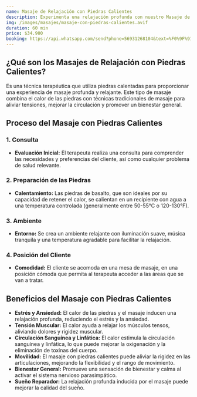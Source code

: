 ```yaml
---
name: Masaje de Relajación con Piedras Calientes
description: Experimenta una relajación profunda con nuestro Masaje de Relajación con Piedras Calientes. Este tratamiento profesional utiliza piedras calientes para aliviar tensiones, mejorar la circulación y proporcionar un bienestar completo.
img: /images/masajes/masaje-con-piedras-calientes.avif
duration: 60 min
price: $34.900
booking: https://api.whatsapp.com/send?phone=56931268104&text=%F0%9F%91%8B%F0%9F%8F%BB%20%C2%A1Hola!%20Quisiera%20agendar%20una%20hora%20para%20el%20masaje%20de%20relajaci%C3%B3n%20con%20piedras%20calientes.
---
```


## ¿Qué son los Masajes de Relajación con Piedras Calientes?

Es una técnica terapéutica que utiliza piedras calentadas para proporcionar una experiencia de masaje profunda y relajante. Este tipo de masaje combina el calor de las piedras con técnicas tradicionales de masaje para aliviar tensiones, mejorar la circulación y promover un bienestar general.

## Proceso del Masaje con Piedras Calientes

### 1. Consulta

- **Evaluación Inicial:** El terapeuta realiza una consulta para comprender las necesidades y preferencias del cliente, así como cualquier problema de salud relevante.

### 2. Preparación de las Piedras

- **Calentamiento:** Las piedras de basalto, que son ideales por su capacidad de retener el calor, se calientan en un recipiente con agua a una temperatura controlada (generalmente entre 50-55°C o 120-130°F).

### 3. Ambiente

- **Entorno:** Se crea un ambiente relajante con iluminación suave, música tranquila y una temperatura agradable para facilitar la relajación.

### 4. Posición del Cliente

- **Comodidad:** El cliente se acomoda en una mesa de masaje, en una posición cómoda que permita al terapeuta acceder a las áreas que se van a tratar.

## Beneficios del Masaje con Piedras Calientes

- **Estrés y Ansiedad:** El calor de las piedras y el masaje inducen una relajación profunda, reduciendo el estrés y la ansiedad.
- **Tensión Muscular:** El calor ayuda a relajar los músculos tensos, aliviando dolores y rigidez muscular.
- **Circulación Sanguínea y Linfática:** El calor estimula la circulación sanguínea y linfática, lo que puede mejorar la oxigenación y la eliminación de toxinas del cuerpo.
- **Movilidad:** El masaje con piedras calientes puede aliviar la rigidez en las articulaciones, mejorando la flexibilidad y el rango de movimiento.
- **Bienestar General:** Promueve una sensación de bienestar y calma al activar el sistema nervioso parasimpático.
- **Sueño Reparador:** La relajación profunda inducida por el masaje puede mejorar la calidad del sueño.
